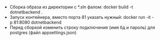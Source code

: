 * Сборка образа из директории с *.sln фалом: docker build -t dotnetbackend .
* Запуск контейнера, вместо порта 81 указать нужный: docker run -it -p 81:8080 dotnetbackend
* Перед сборкой изменить строку подключения (имя бд и пароль) для postgres (файл appsettings.json)

